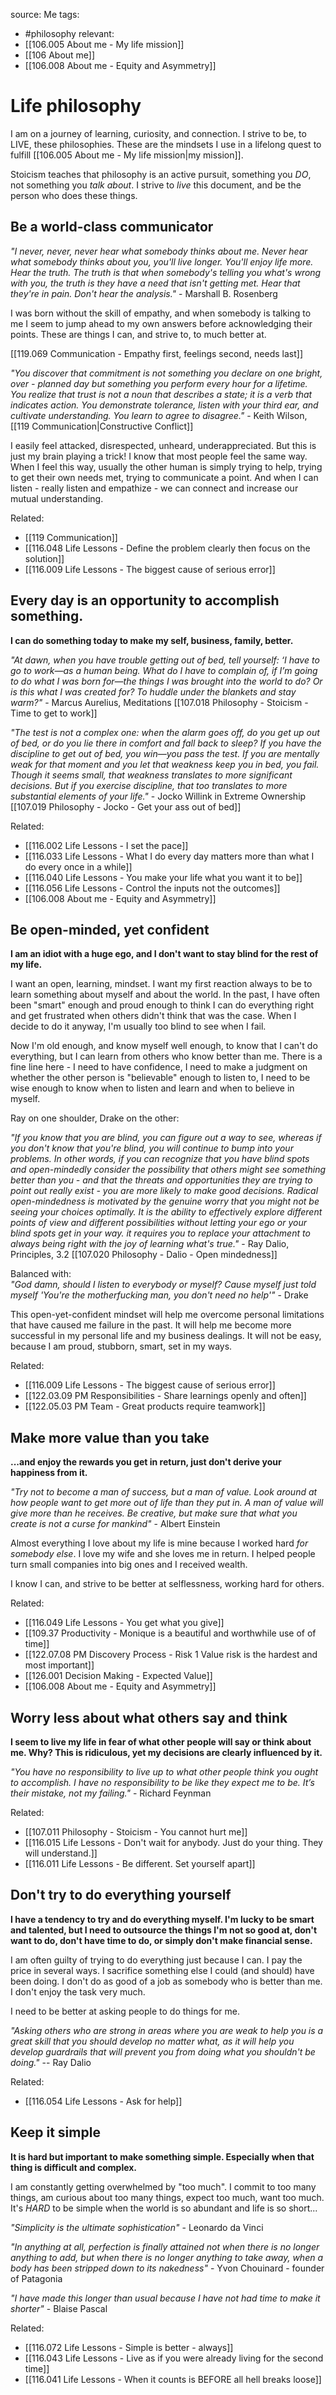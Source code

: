 source: Me
tags:
- #philosophy 
relevant:
- [[106.005 About me - My life mission]]
- [[106 About me]]
- [[106.008 About me - Equity and Asymmetry]]

# Life philosophy

I am on a journey of learning, curiosity, and connection. I strive to be, to LIVE, these philosophies. These are the mindsets I use in a lifelong quest to fulfill [[106.005 About me - My life mission|my mission]].

Stoicism teaches that philosophy is an active pursuit, something you _DO_, not something you _talk about_. I strive to _live_ this document, and be the person who does these things.

## Be a world-class communicator

_"I never, never, never hear what somebody thinks about me. Never hear what somebody thinks about you, you'll live longer. You'll enjoy life more. Hear the truth. The truth is that when somebody's telling you what's wrong with you, the truth is they have a need that isn't getting met. Hear that they're in pain. Don't hear the analysis."_ - Marshall B. Rosenberg

I was born without the skill of empathy, and when somebody is talking to me I seem to jump ahead to my own answers before acknowledging their points. These are things I can, and strive to, to much better at.

[[119.069 Communication - Empathy first, feelings second, needs last]]

_"You discover that commitment is not something you declare on one bright, over - planned day but something you perform every hour for a lifetime. You realize that trust is not a noun that describes a state; it is a verb that indicates action. You demonstrate tolerance, listen with your third ear, and cultivate understanding. You learn to agree to disagree."_ - Keith Wilson, [[119 Communication|Constructive Conflict]]

I easily feel attacked, disrespected, unheard, underappreciated. But this is just my brain playing a trick! I know that most people feel the same way. When I feel this way, usually the other human is simply trying to help, trying to get their own needs met, trying to communicate a point. And when I can listen - really listen and empathize - we can connect and increase our mutual understanding.

Related:
- [[119 Communication]]
- [[116.048 Life Lessons - Define the problem clearly then focus on the solution]]
- [[116.009 Life Lessons - The biggest cause of serious error]]


## Every day is an opportunity to accomplish something. 

**I can do something today to make my self, business, family, better.**
  
_"At dawn, when you have trouble getting out of bed, tell yourself: ‘I have to go to work—as a human being. What do I have to complain of, if I’m going to do what I was born for—the things I was brought into the world to do? Or is this what I was created for? To huddle under the blankets and stay warm?"_ - Marcus Aurelius, Meditations 
[[107.018 Philosophy - Stoicism - Time to get to work]]
  
_"The test is not a complex one: when the alarm goes off, do you get up out of bed, or do you lie there in comfort and fall back to sleep? If you have the discipline to get out of bed, you win—you pass the test. If you are mentally weak for that moment and you let that weakness keep you in bed, you fail. Though it seems small, that weakness translates to more significant decisions. But if you exercise discipline, that too translates to more substantial elements of your life."_ - Jocko Willink in Extreme Ownership
[[107.019 Philosophy - Jocko - Get your ass out of bed]]

Related:
- [[116.002 Life Lessons - I set the pace]]
- [[116.033 Life Lessons - What I do every day matters more than what I do every once in a while]]
- [[116.040 Life Lessons - You make your life what you want it to be]]
- [[116.056 Life Lessons - Control the inputs not the outcomes]]
- [[106.008 About me - Equity and Asymmetry]]


## Be open-minded, yet confident

**I am an idiot with a huge ego, and I don't want to stay blind for the rest of my life.**  
  
I want an open, learning, mindset. I want my first reaction always to be to learn something about myself and about the world. In the past, I have often been "smart" enough and proud enough to think I can do everything right and get frustrated when others didn't think that was the case. When I decide to do it anyway, I'm usually too blind to see when I fail.  
  
Now I'm old enough, and know myself well enough, to know that I can't do everything, but I can learn from others who know better than me. There is a fine line here - I need to have confidence, I need to make a judgment on whether the other person is "believable" enough to listen to, I need to be wise enough to know when to listen and learn and when to believe in myself. 

Ray on one shoulder, Drake on the other:
  
_"If you know that you are blind, you can figure out a way to see, whereas if you don't know that you're blind, you will continue to bump into your problems. In other words, if you can recognize that you have blind spots and open-mindedly consider the possibility that others might see something better than you - and that the threats and opportunities they are trying to point out really exist - you are more likely to make good decisions. Radical open-mindedness is motivated by the genuine worry that you might not be seeing your choices optimally. It is the ability to effectively explore different points of view and different possibilities without letting your ego or your blind spots get in your way. it requires you to replace your attachment to always being right with the joy of learning what's true."_ - Ray Dalio, Principles, 3.2
[[107.020 Philosophy - Dalio - Open mindedness]]
  
Balanced with:  
_"God damn, should I listen to everybody or myself? Cause myself just told myself 'You're the motherfucking man, you don't need no help'"_ - Drake  
  
This open-yet-confident mindset will help me overcome personal limitations that have caused me failure in the past. It will help me become more successful in my personal life and my business dealings. It will not be easy, because I am proud, stubborn, smart, set in my ways.  

Related:
- [[116.009 Life Lessons - The biggest cause of serious error]]
- [[122.03.09 PM Responsibilities - Share learnings openly and often]]
- [[122.05.03 PM Team - Great products require teamwork]]


## Make more value than you take

**...and enjoy the rewards you get in return, just don't derive your happiness from it.**

_"Try not to become a man of success, but a man of value. Look around at how people want to get more out of life than they put in. A man of value will give more than he receives. Be creative, but make sure that what you create is not a curse for mankind"_ - Albert Einstein

Almost everything I love about my life is mine because I worked hard _for somebody else_. I love my wife and she loves me in return. I helped people turn small companies into big ones and I received wealth.

I know I can, and strive to be better at selflessness, working hard for others.

Related:
- [[116.049 Life Lessons - You get what you give]]
- [[109.37 Productivity - Monique is a beautiful and worthwhile use of of time]]
- [[122.07.08 PM Discovery Process - Risk 1 Value risk is the hardest and most important]]
- [[126.001 Decision Making - Expected Value]]
- [[106.008 About me - Equity and Asymmetry]]


## Worry less about what others say and think

**I seem to live my life in fear of what other people will say or think about me. Why? This is ridiculous, yet my decisions are clearly influenced by it.**

_"You have no responsibility to live up to what other people think you ought to accomplish. I have no responsibility to be like they expect me to be. It’s their mistake, not my failing."_ - Richard Feynman

Related:
- [[107.011 Philosophy - Stoicism - You cannot hurt me]]
- [[116.015 Life Lessons - Don't wait for anybody. Just do your thing. They will understand.]]
- [[116.011 Life Lessons - Be different. Set yourself apart]]


## Don't try to do everything yourself

**I have a tendency to try and do everything myself. I'm lucky to be smart and talented, but I need to outsource the things I'm not so good at, don't want to do, don't have time to do, or simply don't make financial sense.**  
  
I am often guilty of trying to do everything just because I can. I pay the price in several ways. I sacrifice something else I could (and should) have been doing. I don't do as good of a job as somebody who is better than me. I don't enjoy the task very much.  
  
I need to be better at asking people to do things for me.  
  
_"Asking others who are strong in areas where you are weak to help you is a great skill that you should develop no matter what, as it will help you develop guardrails that will prevent you from doing what you shouldn't be doing."_ -- Ray Dalio

Related:
- [[116.054 Life Lessons - Ask for help]]


## Keep it simple

**It is hard but important to make something simple. Especially when that thing is difficult and complex.**

I am constantly getting overwhelmed by "too much". I commit to too many things, am curious about too many things, expect too much, want too much. It's _HARD_ to be simple when the world is so abundant and life is so short...

_"Simplicity is the ultimate sophistication"_ - Leonardo da Vinci

_"In anything at all, perfection is finally attained not when there is no longer anything to add, but when there is no longer anything to take away, when a body has been stripped down to its nakedness"_ - Yvon Chouinard - founder of Patagonia

_"I have made this longer than usual because I have not had time to make it shorter"_ - Blaise Pascal

Related:
- [[116.072 Life Lessons - Simple is better - always]]
- [[116.043 Life Lessons - Live as if you were already living for the second time]]
- [[116.041 Life Lessons - When it counts is BEFORE all hell breaks loose]]




